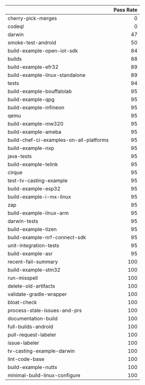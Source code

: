 |                                         |   Pass Rate |
|:----------------------------------------|------------:|
| cherry-pick-merges                      |           0 |
| codeql                                  |           0 |
| darwin                                  |          47 |
| smoke-test-android                      |          50 |
| build-example-open-iot-sdk              |          84 |
| builds                                  |          88 |
| build-example-efr32                     |          89 |
| build-example-linux-standalone          |          89 |
| tests                                   |          94 |
| build-example-bouffalolab               |          95 |
| build-example-qpg                       |          95 |
| build-example-infineon                  |          95 |
| qemu                                    |          95 |
| build-example-mw320                     |          95 |
| build-example-ameba                     |          95 |
| build-chef-ci-examples-on-all-platforms |          95 |
| build-example-nxp                       |          95 |
| java-tests                              |          95 |
| build-example-telink                    |          95 |
| cirque                                  |          95 |
| test-tv-casting-example                 |          95 |
| build-example-esp32                     |          95 |
| build-example-i-mx-linux                |          95 |
| zap                                     |          95 |
| build-example-linux-arm                 |          95 |
| darwin-tests                            |          95 |
| build-example-tizen                     |          95 |
| build-example-nrf-connect-sdk           |          95 |
| unit-integration-tests                  |          95 |
| build-example-asr                       |          95 |
| recent-fail-summary                     |         100 |
| build-example-stm32                     |         100 |
| run-misspell                            |         100 |
| delete-old-artifacts                    |         100 |
| validate-gradle-wrapper                 |         100 |
| bloat-check                             |         100 |
| process-stale-issues-and-prs            |         100 |
| documentation-build                     |         100 |
| full-builds-android                     |         100 |
| pull-request-labeler                    |         100 |
| issue-labeler                           |         100 |
| tv-casting-example-darwin               |         100 |
| lint-code-base                          |         100 |
| build-example-nuttx                     |         100 |
| minimal-build-linux-configure           |         100 |